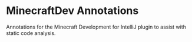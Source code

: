 # MinecraftDev Annotations

Annotations for the Minecraft Development for IntelliJ plugin to assist with static code analysis.
